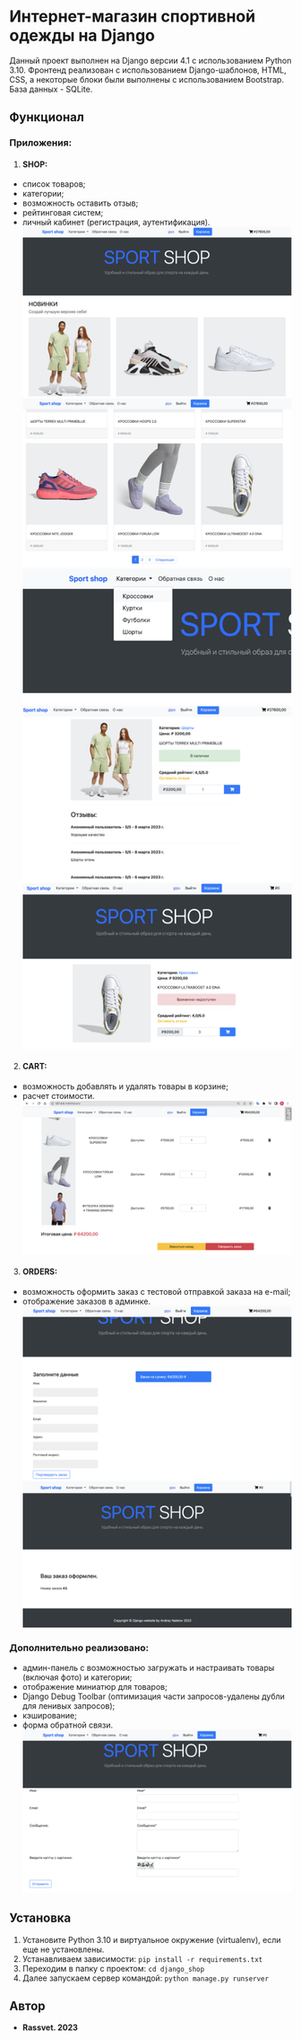 # Интернет-магазин спортивной одежды на Django

Данный проект выполнен на Django версии 4.1 с использованием Python 3.10. Фронтенд реализован с использованием Django-шаблонов, HTML, CSS, а некоторые блоки были выполнены с использованием Bootstrap. База данных - SQLite.

## Функционал

### Приложения:

1) #### SHOP: 
- список товаров;
- категории;
- возможность оставить отзыв;
- рейтинговая систем;
- личный кабинет (регистрация, аутентификация).
![pic](./screenshots/main.png)
![pic](./screenshots/main2.png)
![pic](./screenshots/categories.png)
![pic](./screenshots/product_availability_true.png)
![pic](./screenshots/product_availability.png)

2) #### CART:
- возможность добавлять и удалять товары в корзине;
- расчет стоимости.
![pic](./screenshots/cart.png)


3) #### ORDERS:
- возможность оформить заказ с тестовой отправкой заказа на e-mail;
- отображение заказов в админке.
![pic](./screenshots/cart_form.png)
![pic](./screenshots/succes_order.png)

### Дополнительно реализовано: 
- админ-панель с возможностью загружать и настраивать товары (включая фото) и категории;
- отображение миниатюр для товаров;
- Django Debug Toolbar (оптимизация части запросов-удалены дубли для ленивых запросов);
- кэширование;
- форма обратной связи.
![pic](./screenshots/feedback_form.png)
## Установка

1) Установите Python 3.10 и виртуальное окружение (virtualenv), если еще не установлены.
2) Устанавливаем зависимости: ``` pip install -r requirements.txt ```
3) Переходим в папку с проектом: ``` cd django_shop ```
4) Далее запускаем сервер командой: ``` python manage.py runserver ```


## Автор

* **Rassvet. 2023**

